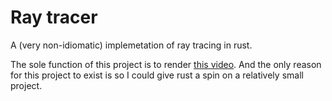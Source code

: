 # Ray tracer
A (very non-idiomatic) implemetation of ray tracing in rust. 

The sole function of this project is to render [this video](https://youtu.be/SW19KHdHwpE). And the only reason for this project to exist is so I could give rust a spin on a relatively small project.
